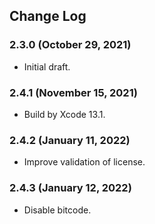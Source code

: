 ## Change Log

### 2.3.0 (October 29, 2021)
- Initial draft.

### 2.4.1 (November 15, 2021)
 - Build by Xcode 13.1.

### 2.4.2 (January 11, 2022)
 - Improve validation of license.

### 2.4.3 (January 12, 2022)
 - Disable bitcode.
